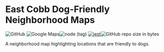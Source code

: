 # East Cobb Dog-Friendly Neighborhood Maps  
![GitHub](https://img.shields.io/github/license/mashape/apistatus.svg) ![Google Maps](https://img.shields.io/badge/googlemaps-v3.34-brightgreen.svg)![node (tag)](https://img.shields.io/node/v/passport/latest.svg) [![jest](https://jestjs.io/img/jest-badge.svg)](https://github.com/facebook/jest)![GitHub repo size in bytes](https://img.shields.io/github/repo-size/badges/shields.svg)

A neighborhood map highlighting locations that are friendly to dogs.

